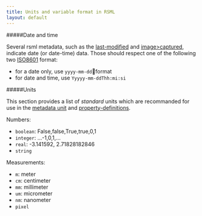 ```yaml
---
title: Units and variable format in RSML
layout: default
---
```


#####Date and time

Several rsml metadata, such as the [last-modified](metadata#last-modified) and [image>captured](metadata#image), indicate date (or date-time) data. Those should respect one of the following two [ISO8601](http://en.wikipedia.org/wiki/ISO_8601) format:
  - for a date only, use `yyyy-mm-dd`format
  - for date and time, use `Yyyyy-mm-ddThh:mi:si`

  
#####Units

This section provides a list of *standard* units which are recommanded for use in the [metadata unit](metadata#resolution-and-unit) and [property-definitions](metadata#property-definitions).

Numbers:

  - `boolean`: False,false,True,true,0,1
  - `integer`: ...-1,0,1,...
  - `real`:    -3.141592, 2.71828182846
  - `string`
                        
Measurements:

  - `m`: meter
  - `cm`: centimeter
  - `mm`: millimeter
  - `um`: micrometer
  - `nm`: nanometer
  - `pixel`
  
